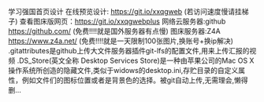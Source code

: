 学习强国首页设计
在线预览设计: https://git.io/xxqgweb  (若访问速度慢请挂梯子) 
查看图床版网页：https://git.io/xxqgwebplus
网络云服务器:github https://github.com/ (免费!!!!就是国外服务器有点慢)
图床服务器:Z4A https://www.z4a.net/ (免费!!!!就是一天限制100张图片,换账号+换ip解决)
.gitattributes是github上传大文件服务器插件git-lfs的配置文件,用来上传汇报的视频
.DS_Store(英文全称 Desktop Services Store)是一种由苹果公司的Mac OS X操作系统所创造的隐藏文件,类似于widows的desktop.ini,存贮目录的自定义属性，例如文件们的图标位置或者是背景色的选择。被git自动上传,无需理会,懒得删...
